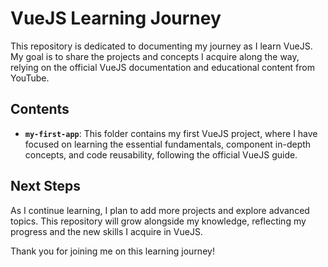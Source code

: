# VueJS Learning Journey

This repository is dedicated to documenting my journey as I learn VueJS. My goal is to share the projects and concepts I acquire along the way, relying on the official VueJS documentation and educational content from YouTube.

## Contents

- **`my-first-app`**: This folder contains my first VueJS project, where I have focused on learning the essential fundamentals, component in-depth concepts, and code reusability, following the official VueJS guide.

## Next Steps

As I continue learning, I plan to add more projects and explore advanced topics. This repository will grow alongside my knowledge, reflecting my progress and the new skills I acquire in VueJS.

Thank you for joining me on this learning journey!

